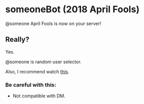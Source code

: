 # someoneBot (2018 April Fools)
@someone April Fools is now on your server!

## Really?

Yes.

@someone is random user selector.

Also, I recommend watch [this](https://www.youtube.com/watch?v=BeG5FqTpl9U).

### Be careful with this:
 - Not compatible with DM.
